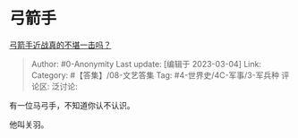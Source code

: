 # 弓箭手
[弓箭手近战真的不堪一击吗？](https://www.zhihu.com/question/584880594/answer/2920417764)

> Author: #0-Anonymity
> Last update: [编辑于 2023-03-04]
> Link:
> Category: #【答集】/08-文艺答集
> Tag: #4-世界史/4C-军事/3-军兵种
> 评论区:
> 泛讨论:

有一位马弓手，不知道你认不认识。

他叫关羽。
